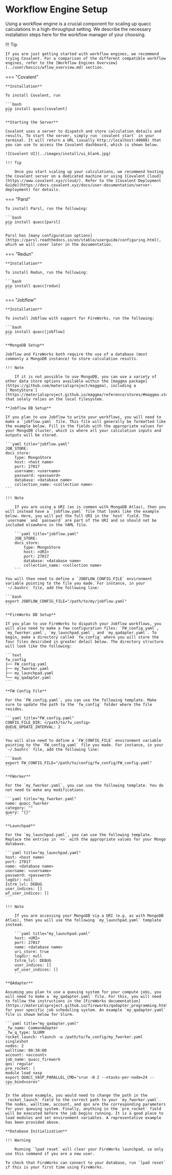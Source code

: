 # Workflow Engine Setup

Using a workflow engine is a crucial component for scaling up quacc calculations in a high-throughput setting. We describe the necessary installation steps here for the workflow manager of your choosing.

!!! Tip

    If you are just getting started with workflow engines, we recommend trying Covalent. For a comparison of the different compatible workflow engines, refer to the [Workflow Engines Overview](../user/basics/wflow_overview.md) section.

=== "Covalent"

    **Installation**

    To install Covalent, run

    ```bash
    pip install quacc[covalent]
    ```

    **Starting the Server**

    Covalent uses a server to dispatch and store calculation details and results. To start the server, simply run `covalent start` in your terminal. It will return a URL (usually http://localhost:48008) that you can use to access the Covalent dashboard, which is shown below.

    ![Covalent UI](../images/install/ui_blank.jpg)

    !!! Tip

        Once you start scaling up your calculations, we recommend hosting the Covalent server on a dedicated machine or using [Covalent Cloud](https://www.covalent.xyz/cloud/). Refer to the [Covalent Deployment Guide](https://docs.covalent.xyz/docs/user-documentation/server-deployment) for details.

=== "Parsl"

    To install Parsl, run the following:

    ```bash
    pip install quacc[parsl]
    ```

    Parsl has [many configuration options](https://parsl.readthedocs.io/en/stable/userguide/configuring.html), which we will cover later in the documentation.

=== "Redun"

    **Installation**

    To install Redun, run the following:

    ```bash
    pip install quacc[redun]
    ```

=== "Jobflow"

    **Installation**

    To install Jobflow with support for FireWorks, run the following:

    ```bash
    pip install quacc[jobflow]
    ```

    **MongoDB Setup**

    Jobflow and FireWorks both require the use of a database (most commonly a MongoDB instance) to store calculation results.

    !!! Note

        If it is not possible to use MongoDB, you can use a variety of other data store options available within the [maggma package](https://github.com/materialsproject/maggma), including a [`MontyStore`](https://materialsproject.github.io/maggma/reference/stores/#maggma.stores.mongolike.MontyStore) that solely relies on the local filesystem.

    **Jobflow DB Setup**

    If you plan to use Jobflow to write your workflows, you will need to make a `jobflow.yaml` file. This file will generally be formatted like the example below. Fill in the fields with the appropriate values for your MongoDB cluster, which is where all your calculation inputs and outputs will be stored.

    ```yaml title="jobflow.yaml"
    JOB_STORE:
    docs_store:
        type: MongoStore
        host: <host name>
        port: 27017
        username: <username>
        password: <password>
        database: <database name>
        collection_name: <collection name>
    ```

    !!! Note

        If you are using a URI (as is common with MongoDB Atlas), then you will instead have a `jobflow.yaml` file that looks like the example below. Here, you will put the full URI in the `host` field. The `username` and `password` are part of the URI and so should not be included elsewhere in the YAML file.

        ```yaml title="jobflow.yaml"
        JOB_STORE:
        docs_store:
            type: MongoStore
            host: <URI>
            port: 27017
            database: <database name>
            collection_name: <collection name>
        ```

    You will then need to define a `JOBFLOW_CONFIG_FILE` environment variable pointing to the file you made. For instance, in your `~/.bashrc` file, add the following line:

    ```bash
    export JOBFLOW_CONFIG_FILE="/path/to/my/jobflow.yaml"
    ```

    **FireWorks DB Setup**

    If you plan to use FireWorks to dispatch your Jobflow workflows, you will also need to make a few configuration files: `FW_config.yaml`, `my_fworker.yaml`, `my_launchpad.yaml`, and `my_qadapter.yaml`. To begin, make a directory called `fw_config` where you will store the four files described in greater detail below. The directory structure will look like the following:

    ```text
    fw_config
    ├── FW_config.yaml
    ├── my_fworker.yaml
    ├── my_launchpad.yaml
    └── my_qadapter.yaml
    ```

    **FW Config File**

    For the `FW_config.yaml`, you can use the following template. Make sure to update the path to the `fw_config` folder where the file resides.

    ```yaml title="FW_config.yaml"
    CONFIG_FILE_DIR: </path/to/fw_config>
    QUEUE_UPDATE_INTERVAL: 2
    ```

    You will also need to define a `FW_CONFIG_FILE` environment variable pointing to the `FW_config.yaml` file you made. For instance, in your `~/.bashrc` file, add the following line:

    ```bash
    export FW_CONFIG_FILE="/path/to/config/fw_config/FW_config.yaml"
    ```

    **FWorker**

    For the `my_fworker.yaml`, you can use the following template. You do not need to make any modifications.

    ```yaml title="my_fworker.yaml"
    name: quacc_fworker
    category: ""
    query: "{}"
    ```

    **Launchpad**

    For the `my_launchpad.yaml`, you can use the following template. Replace the entries in `<>` with the appropriate values for your Mongo database.

    ```yaml title="my_launchpad.yaml"
    host: <host name>
    port: 27017
    name: <database name>
    username: <username>
    password: <password>
    logdir: null
    Istrm_lvl: DEBUG
    user_indices: []
    wf_user_indices: []
    ```

    !!! Note

        If you are accessing your MongoDB via a URI (e.g. as with MongoDB Atlas), then you will use the following `my_launchpad.yaml` template instead.

        ```yaml title="my_launchpad.yaml"
        host: <URI>
        port: 27017
        name: <database name>
        uri_store: true
        logdir: null
        Istrm_lvl: DEBUG
        user_indices: []
        wf_user_indices: []
        ```

    **QAdapter**

    Assuming you plan to use a queuing system for your compute jobs, you will need to make a `my_qadapter.yaml` file. For this, you will need to follow the instructions in the [FireWorks documentation](https://materialsproject.github.io/fireworks/qadapter_programming.html) for your specific job scheduling system. An example `my_qadapter.yaml` file is shown below for Slurm.

    ```yaml title="my_qadapter.yaml"
    _fw_name: CommonAdapter
    _fw_q_type: SLURM
    rocket_launch: rlaunch -w /path/to/fw_config/my_fworker.yaml singleshot
    nodes: 2
    walltime: 00:30:00
    account: <account>
    job_name: quacc_firework
    qos: regular
    pre_rocket: |
    module load vasp
    export QUACC_VASP_PARALLEL_CMD="srun -N 2 --ntasks-per-node=24 --cpu_bind=cores"
    ```

    In the above example, you would need to change the path in the `rocket_launch` field to the correct path to your `my_fworker.yaml`. The nodes, walltime, account, and qos are the corresponding parameters for your queuing system. Finally, anything in the `pre_rocket` field will be executed before the job begins running. It is a good place to load modules and set environment variables. A representative example has been provided above.

    **Database Initialization**

    !!! Warning

        Running `lpad reset` will clear your FireWorks launchpad, so only use this command if you are a new user.

    To check that FireWorks can connect to your database, run `lpad reset` if this is your first time using FireWorks.
